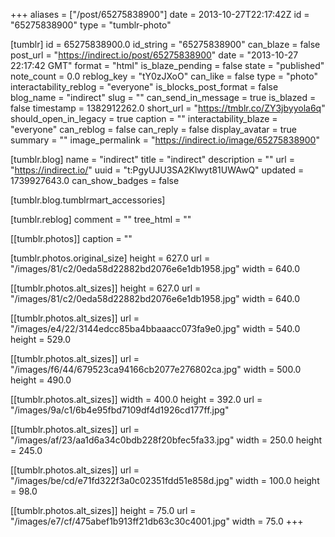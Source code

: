 +++
aliases = ["/post/65275838900"]
date = 2013-10-27T22:17:42Z
id = "65275838900"
type = "tumblr-photo"

[tumblr]
id = 65275838900.0
id_string = "65275838900"
can_blaze = false
post_url = "https://indirect.io/post/65275838900"
date = "2013-10-27 22:17:42 GMT"
format = "html"
is_blaze_pending = false
state = "published"
note_count = 0.0
reblog_key = "tY0zJXoO"
can_like = false
type = "photo"
interactability_reblog = "everyone"
is_blocks_post_format = false
blog_name = "indirect"
slug = ""
can_send_in_message = true
is_blazed = false
timestamp = 1382912262.0
short_url = "https://tmblr.co/ZY3jbyyola6q"
should_open_in_legacy = true
caption = ""
interactability_blaze = "everyone"
can_reblog = false
can_reply = false
display_avatar = true
summary = ""
image_permalink = "https://indirect.io/image/65275838900"

[tumblr.blog]
name = "indirect"
title = "indirect"
description = ""
url = "https://indirect.io/"
uuid = "t:PgyUJU3SA2Klwyt81UWAwQ"
updated = 1739927643.0
can_show_badges = false

[tumblr.blog.tumblrmart_accessories]

[tumblr.reblog]
comment = ""
tree_html = ""

[[tumblr.photos]]
caption = ""

[tumblr.photos.original_size]
height = 627.0
url = "/images/81/c2/0eda58d22882bd2076e6e1db1958.jpg"
width = 640.0

[[tumblr.photos.alt_sizes]]
height = 627.0
url = "/images/81/c2/0eda58d22882bd2076e6e1db1958.jpg"
width = 640.0

[[tumblr.photos.alt_sizes]]
url = "/images/e4/22/3144edcc85ba4bbaaacc073fa9e0.jpg"
width = 540.0
height = 529.0

[[tumblr.photos.alt_sizes]]
url = "/images/f6/44/679523ca94166cb2077e276802ca.jpg"
width = 500.0
height = 490.0

[[tumblr.photos.alt_sizes]]
width = 400.0
height = 392.0
url = "/images/9a/c1/6b4e95fbd7109df4d1926cd177ff.jpg"

[[tumblr.photos.alt_sizes]]
url = "/images/af/23/aa1d6a34c0bdb228f20bfec5fa33.jpg"
width = 250.0
height = 245.0

[[tumblr.photos.alt_sizes]]
url = "/images/be/cd/e71fd322f3a0c02351fdd51e858d.jpg"
width = 100.0
height = 98.0

[[tumblr.photos.alt_sizes]]
height = 75.0
url = "/images/e7/cf/475abef1b913ff21db63c30c4001.jpg"
width = 75.0
+++
